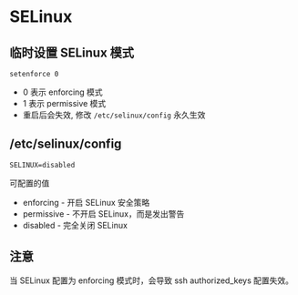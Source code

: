 # SELinux


## 临时设置 SELinux 模式

```shell
setenforce 0
```

* 0 表示 enforcing 模式
* 1 表示 permissive 模式
* 重启后会失效, 修改 `/etc/selinux/config` 永久生效

## /etc/selinux/config

```shell
SELINUX=disabled
```

可配置的值
  
* enforcing - 开启 SELinux 安全策略
* permissive - 不开启 SELinux，而是发出警告
* disabled - 完全关闭 SELinux

## 注意

当 SELinux 配置为 enforcing 模式时，会导致 ssh authorized_keys 配置失效。
